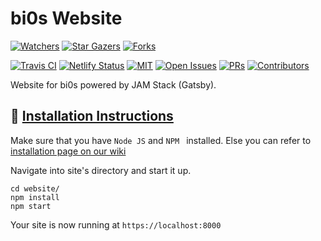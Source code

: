 # bi0s Website
[![Watchers][watchers-badge]][watchers]
[![Star Gazers][stars-badge]][stargazers]
[![Forks][forks-badge]][forks]

[![Travis CI][build-badge]][build]
[![Netlify Status](https://api.netlify.com/api/v1/badges/b71a9e17-c299-4dbb-956a-f61572e46c0d/deploy-status)](https://app.netlify.com/sites/amfoss/deploys)
[![MIT][license-badge]][license]
[![Open Issues][issues-badge]][issues]
[![PRs][pr-badge]][prs]
[![Contributors][contributors-badge]][contributors]

Website for bi0s powered by JAM Stack (Gatsby). 

## :minidisc: [Installation Instructions](https://github.com/amfoss/website/wiki/Installation)
Make sure that you have `Node JS` and `NPM ` installed. Else you can refer to [installation page on our wiki](https://github.com/amfoss/website/wiki/Installation)

Navigate into site's directory and start it up.
```
cd website/
npm install
npm start
```

Your site is now running at `https://localhost:8000` 

[build-badge]:https://api.travis-ci.com/teambi0s/bi0s-portfolio.svg?branch=master
[build]:https://travis-ci.com/teambi0s/bi0s-portfolio
[contributors-badge]:https://img.shields.io/github/contributors/teambi0s/bi0s-portfolio.svg
[contributors]: https://github.com/teambi0s/bi0s-portfolio/graphs/contributors
[watchers-badge]:https://img.shields.io/github/watchers/teambi0s/bi0s-portfolio.svg?style=social
[watchers]: https://github.com/teambi0s/bi0s-portfolio/watchers
[stars-badge]:https://img.shields.io/github/stars/teambi0s/bi0s-portfolio.svg?style=social
[stargazers]:https://github.com/teambi0s/bi0s-portfolio/stargazers
[forks-badge]: https://img.shields.io/github/forks/teambi0s/bi0s-portfolio.svg?style=social
[forks]: https://github.com/teambi0s/bi0s-portfolio/network/members
[license-badge]: https://img.shields.io/github/license/teambi0s/bi0s-portfolio.svg
[license]: https://github.com/teambi0s/bi0s-portfolio/blob/master/LICENSE
[issues-badge]: https://img.shields.io/github/issues/teambi0s/bi0s-portfolio.svg
[issues]: https://github.com/teambi0s/bi0s-portfolio/issues
[pr-badge]:https://img.shields.io/github/issues-pr/teambi0s/bi0s-portfolio.svg
[prs]: https://github.com/teambi0s/bi0s-portfolio/pulls
